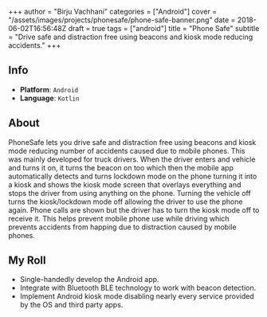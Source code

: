 +++
author = "Birju Vachhani"
categories = ["Android"]
cover = "/assets/images/projects/phonesafe/phone-safe-banner.png"
date = 2018-06-02T16:56:48Z
draft = true
tags = ["android"]
title = "Phone Safe"
subtitle = "Drive safe and distraction free using beacons and kiosk mode reducing accidents."
+++

## Info

- **Platform**:     `Android`
- **Language**:     `Kotlin`

## About

PhoneSafe lets you drive safe and distraction free using beacons and kiosk mode reducing number of accidents caused due to mobile phones. This was mainly developed for truck drivers. When the driver enters and vehicle and turns it on, it turns the beacon on too which then the mobile app automatically detects and turns lockdown mode on the phone turning it into a kiosk and shows the kiosk mode screen that overlays everything and stops the driver from using anything on the phone. Turning the vehicle off turns the kiosk/lockdown mode off allowing the driver to use the phone again. Phone calls are shown but the driver has to turn the kiosk mode off to receive it. This helps prevent mobile phone use while driving which prevents accidents from happing due to distraction caused by mobile phones.

## My Roll

- Single-handedly develop the Android app.
- Integrate with Bluetooth BLE technology to work with beacon detection.
- Implement Android kiosk mode disabling nearly every service provided by the OS and third party apps.

</br>